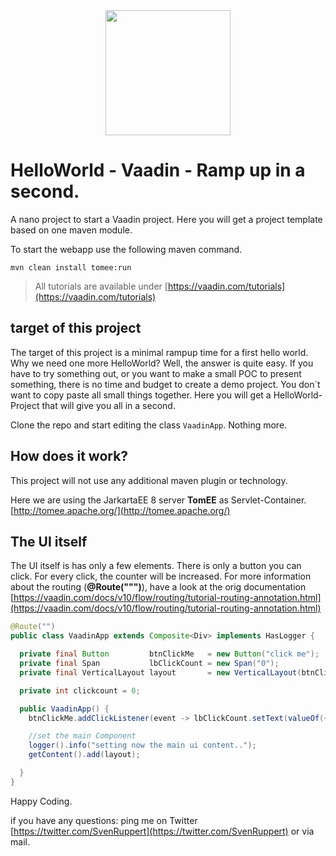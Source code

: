 <center>
<a href="https://vaadin.com">
 <img src="https://vaadin.com/images/hero-reindeer.svg" width="200" height="200" /></a>
</center>

# HelloWorld - Vaadin - Ramp up in a second.
A nano project to start a Vaadin project.
Here you will get a project template based on one maven module.

To start the webapp use the following maven command.

```mvn clean install tomee:run ```

> All tutorials are available under [https://vaadin.com/tutorials](https://vaadin.com/tutorials)

## target of this project
The target of this project is a minimal rampup time for a first hello world.
Why we need one more HelloWorld? Well, the answer is quite easy. 
If you have to try something out, or you want to make a small POC to present something,
there is no time and budget to create a demo project.
You don´t want to copy paste all small things together.
Here you will get a HelloWorld-Project that will give you all in a second.

Clone the repo and start editing the class ```VaadinApp```.
Nothing more. 

## How does it work?
This project will not use any additional maven plugin or technology.

Here we are using the JarkartaEE 8 server **TomEE** as Servlet-Container.
[http://tomee.apache.org/](http://tomee.apache.org/)

## The UI itself
The UI itself is has only a few elements. 
There is only a button you can click.
For every click, the counter will be increased.
For more information about the routing (**@Route(""")**), have a look at the orig documentation
[https://vaadin.com/docs/v10/flow/routing/tutorial-routing-annotation.html](https://vaadin.com/docs/v10/flow/routing/tutorial-routing-annotation.html)


```java
@Route("")
public class VaadinApp extends Composite<Div> implements HasLogger {

  private final Button         btnClickMe   = new Button("click me");
  private final Span           lbClickCount = new Span("0");
  private final VerticalLayout layout       = new VerticalLayout(btnClickMe, lbClickCount);

  private int clickcount = 0;

  public VaadinApp() {
    btnClickMe.addClickListener(event -> lbClickCount.setText(valueOf(++clickcount)));

    //set the main Component
    logger().info("setting now the main ui content..");
    getContent().add(layout);

  }
}
```

Happy Coding.

if you have any questions: ping me on Twitter [https://twitter.com/SvenRuppert](https://twitter.com/SvenRuppert)
or via mail.

